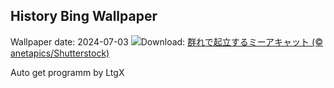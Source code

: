 ## History Bing Wallpaper
Wallpaper date: 2024-07-03
![](https://www.bing.com/th?id=OHR.MeerkatManor_JA-JP0029401551_UHD.jpg&w=1000)Download: [群れで起立するミーアキャット (© anetapics/Shutterstock)](https://www.bing.com/th?id=OHR.MeerkatManor_JA-JP0029401551_UHD.jpg)

Auto get programm by LtgX
